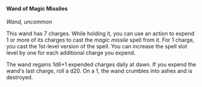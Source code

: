 #### Wand of Magic Missiles

*Wand, uncommon*

This wand has 7 charges. While holding it, you can use an action to expend 1 or more of its charges to cast the *magic missile* spell from it. For 1 charge, you cast the 1st-level version of the spell. You can increase the spell slot level by one for each additional charge you expend.

The wand regains 1d6+1 expended charges daily at dawn. If you expend the wand's last charge, roll a d20. On a 1, the wand crumbles into ashes and is destroyed.
